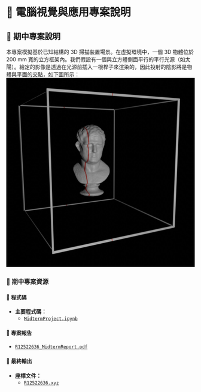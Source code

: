 # 📌 電腦視覺與應用專案說明

## 📝 期中專案說明  
本專案模擬基於已知結構的 3D 掃描裝置場景。在虛擬環境中，一個 3D 物體位於 200 mm 寬的立方框架內。我們假設有一個與立方體側面平行的平行光源（如太陽）。給定的影像是透過在光源前插入一根桿子來渲染的，因此投射的陰影將是物體與平面的交點，如下圖所示：  
![Figure](../../Image/CV-A_src1.png)  

### 📂 期中專案資源  
#### 🔹 程式碼  
- **主要程式碼：**  
  - [`MidtermProject.ipynb`](https://github.com/WuRobber/CVMaterial/blob/main/CV/MidtermProject/MidtermProject.ipynb)  

#### 🔹 專案報告  
- [`R12522636_MidtermReport.pdf`](https://github.com/WuRobber/CVMaterial/blob/main/CV/MidtermProject/R12522636_MidtermReport.pdf)  

#### 🔹 最終輸出  
- **座標文件：**  
  - [`R12522636.xyz`](https://github.com/WuRobber/CVMaterial/blob/main/CV/MidtermProject/R12522636.xyz)  

